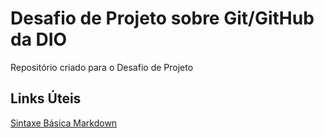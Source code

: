 # Desafio de Projeto sobre Git/GitHub da DIO
Repositório criado para o Desafio de Projeto

## Links Úteis
[Sintaxe Básica Markdown](http://www.markdownguide.org/basic-syntax/)
